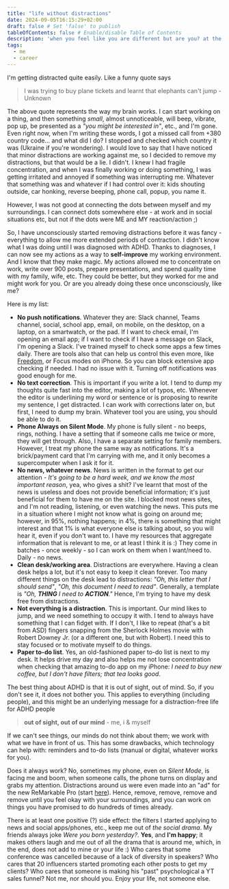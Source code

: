 ```yaml
---
title: "life without distractions"
date: 2024-09-05T16:15:29+02:00
draft: false # Set 'false' to publish
tableOfContents: false # Enable/disable Table of Contents
description: 'when you feel like you are different but are you? at the end, everyone is different'
tags:
  - me
  - career
---
```


I'm getting distracted quite easily. Like a funny quote says

> I was trying to buy plane tickets and learnt that elephants can't jump - Unknown

The above quote represents the way my brain works. I can start working on a thing, and then something *small*, almost unnoticeable, will beep, vibrate, pop up, be presented as a *"you might be interested in"*, etc., and I'm gone. Even right now, when I'm writing these words, I got a missed call from +380 country code... and what did I do? I stopped and checked which country it was (Ukraine if you're wondering). I would love to say that I have noticed that minor distractions are working against me, so I decided to remove my distractions, but that would be a lie. I didn't. I knew I had fragile concentration, and when I was finally working or doing something, I was getting irritated and annoyed if something was interrupting me. Whatever that something was and whatever if I had control over it: kids shouting outside, car honking, reverse beeping, phone call, popup, you name it.

However, I was not good at connecting the dots between myself and my surroundings. I can connect dots somewhere else - at work and in social situations etc, but not if the dots were ME and MY reaction/action ;)

So, I have unconsciously started removing distractions before it was fancy - everything to allow me more extended periods of contraction. I didn't know what I was doing until I was diagnosed with ADHD. Thanks to diagnoses, I can now see my actions as a way to **self-improve** my working environment. And I know that they make magic. My actions allowed me to concentrate on work, write over 900 posts, prepare presentations, and spend quality time with my family, wife, etc. They could be better, but they worked for me and might work for you. Or are you already doing these once unconsciously, like me?

Here is my list:
- **No push notifications**. Whatever they are: Slack channel, Teams channel, social, school app, email, on mobile, on the desktop, on a laptop, on a smartwatch, or the pad. If I want to check email, I'm opening an email app; if I want to check if I have a message on Slack, I'm opening a Slack. I've trained myself to check some apps a few times daily. There are tools also that can help us control this even more, like [Freedom](https://freedom.to/), or Focus modes on iPhone. So you can block extensive app checking if needed. I had no issue with it. Turning off notifications was good enough for me.
- **No text correction**. This is important if you write a lot. I tend to dump my thoughts quite fast into the editor, making a lot of typos, etc. Whenever the editor is underlining my word or sentence or is proposing to rewrite my sentence, I get distracted. I can work with corrections later on, but first, I need to dump my brain. Whatever tool you are using, you should be able to do it.
- **Phone Always on Silent Mode**. My phone is fully silent - no beeps, rings, nothing. I have a setting that if someone calls me twice or more, they will get through. Also, I have a separate setting for family members. However, I treat my phone the same way as notifications. It's a brick/payment card that I'm carrying with me, and it only becomes a supercomputer when I ask it for it. 
- **No news, whatever news**. News is written in the format to get our attention - *It's going to be a hard week, and we know the most important reason*, yea, who gives a shit? I've learnt that most of the news is useless and does not provide beneficial information; it's just beneficial for them to have me on the site. I blocked most news sites, and I'm not reading, listening, or even watching the news. This puts me in a situation where I might not know what is going on around me; however, in 95%, nothing happens; in 4%, there is something that might interest and that 1% is what everyone else is talking about, so you will hear it, even if you don't want to. I have my resources that aggregate information that is relevant to me, or at least I think it is :) They come in batches - once weekly - so I can work on them when I want/need to. Daily - no news.
- **Clean desk/working area**. Distractions are everywhere. Having a clean desk helps a lot, but it's not easy to keep it clean forever. Too many different things on the desk lead to distractions: *"Oh, this letter that I should send"*, *"Oh, this document I need to read"*. Generally, a template is *"Oh, **THING** I need to **ACTION**."* Hence, I'm trying to have my desk free from distractions.
- **Not everything is a distraction**. This is important. Our mind likes to jump, and we need something to occupy it with. I tend to always have something that I can fidget with. If I don't, I like to repeat (that's a bit from ASD) fingers snapping from the Sherlock Holmes movie with Robert Downey Jr. (or a different one, but with Robert). I need this to stay focused or to motivate myself to do things.
- **Paper to-do list**. Yes, an old-fashioned paper to-do list is next to my desk. It helps drive my day and also helps me not lose concentration when checking that amazing to-do app on my iPhone: *I need to buy new coffee, but I don't have filters; that tea looks good*.

The best thing about ADHD is that it is out of sight, out of mind. So, if you don't see it, it does not bother you. This applies to everything (including people), and this might be an underlying message for a distraction-free life for ADHD people

> **out of sight, out of our mind** - me, i & myself 

If we can't see things, our minds do not think about them; we work with what we have in front of us. This has some drawbacks, which technology can help with: reminders and to-do lists (manual or digital, whatever works for you).

Does it always work? No, sometimes my phone, even on *Silent Mode*, is facing me and boom, when someone calls, the phone turns on display and grabs my attention. Distractions around us were even made into an "ad" for the new ReMarkable Pro (start [here](https://www.youtube.com/live/gcuoqE3Qumk?si=kQyZ4CFD__B4_iQc&t=515)). Hence, remove, remove, remove and remove until you feel okay with your surroundings, and you can work on things you have promised to do hundreds of times already.

There is at least one positive (?) side effect: the filters I started applying to news and social apps/phones, etc., keep me out of *the social drama*. My friends always joke *Were you born yesterday?*. **Yes**, and **I'm happy**; it makes others laugh and me out of all the drama that is around me, which, in the end, does not add to mine or your life :) Who cares that some conference was cancelled because of a lack of diversity in speakers? Who cares that 20 influencers started promoting each other posts to get my clients? Who cares that someone is making his "past" psychological a YT sales funnel? Not me, nor should you. Enjoy your life, not someone else.